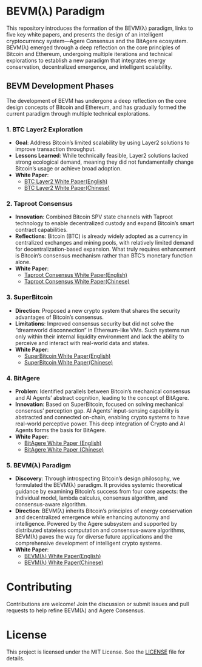 # BEVM(λ) Paradigm

This repository introduces the formation of the BEVM(λ) paradigm, links to five key white papers, and presents the design of an intelligent cryptocurrency system—Agere Consensus and the BitAgere ecosystem. BEVM(λ) emerged through a deep reflection on the core principles of Bitcoin and Ethereum, undergoing multiple iterations and technical explorations to establish a new paradigm that integrates energy conservation, decentralized emergence, and intelligent scalability.

## BEVM Development Phases
The development of BEVM has undergone a deep reflection on the core design concepts of Bitcoin and Ethereum, and has gradually formed the current paradigm through multiple technical explorations.
### 1. BTC Layer2 Exploration
- **Goal**: Address Bitcoin’s limited scalability by using Layer2 solutions to improve transaction throughput.  
- **Lessons Learned**: While technically feasible, Layer2 solutions lacked strong ecological demand, meaning they did not fundamentally change Bitcoin’s usage or achieve broad adoption.  
- **White Paper**: 
  - [BTC Layer2 White Paper(English)](https://github.com/btclayer2/BEVM-white-paper-2023/blob/main/BEVM%20%E2%80%94%20An%20EVM-compatible%20Bitcoin%20Layer%202.pdf) 
  - [BTC Layer2 White Paper(Chinese)](https://github.com/btclayer2/BEVM-white-paper-2023/blob/main/BEVM%E7%99%BD%E7%9A%AE%E4%B9%A6.pdf)

### 2. Taproot Consensus
- **Innovation**: Combined Bitcoin SPV state channels with Taproot technology to enable decentralized custody and expand Bitcoin’s smart contract capabilities.  
- **Reflections**: Bitcoin (BTC) is already widely adopted as a currency in centralized exchanges and mining pools, with relatively limited demand for decentralization-based expansion. What truly requires enhancement is Bitcoin’s consensus mechanism rather than BTC’s monetary function alone.  
- **White Paper**: 
  - [Taproot Consensus White Paper(English)](https://github.com/btclayer2/Taproot-Consensus/blob/main/Taproot%20Consensus%20yellow%20paper.pdf)
  - [Taproot Consensus White Paper(Chinese)](https://github.com/btclayer2/Taproot-Consensus/blob/main/Taproot%20Consensus%20%E9%BB%84%E7%9A%AE%E4%B9%A6.pdf)

### 3. SuperBitcoin
- **Direction**: Proposed a new crypto system that shares the security advantages of Bitcoin’s consensus.  
- **Limitations**: Improved consensus security but did not solve the “dreamworld disconnection” in Ethereum-like VMs. Such systems run only within their internal liquidity environment and lack the ability to perceive and interact with real-world data and states.  
- **White Paper**: 
  - [SuperBitcoin White Paper(English)](https://github.com/btclayer2/SuperBitcoin/blob/main/Super%20Bitcoin%20Whitepaper.pdf)
  - [SuperBitcoin White Paper(Chinese)](https://github.com/btclayer2/SuperBitcoin/blob/main/Super%20Bitcoin%20%E4%B8%AD%E6%96%87%E7%99%BD%E7%9A%AE%E4%B9%A6.pdf)

### 4. BitAgere
- **Problem**: Identified parallels between Bitcoin’s mechanical consensus and AI Agents’ abstract cognition, leading to the concept of BitAgere.  
- **Innovation**: Based on SuperBitcoin, focused on solving mechanical consensus’ perception gap. AI Agents’ input-sensing capability is abstracted and connected on-chain, enabling crypto systems to have real-world perceptive power. This deep integration of Crypto and AI Agents forms the basis for BitAgere.  
- **White Paper**:  
  - [BitAgere White Paper (English)](https://github.com/BitAgere/BitAgere_WhitePaper/blob/main/docs/BitAgere_A_multi-dimensional_Agere_interconnection_system_based_on_Bitcoin.pdf)
  - [BitAgere White Paper (Chinese)](https://github.com/BitAgere/BitAgere_WhitePaper/blob/main/docs/BitAgere_一个以Bitcoin为底层的多元Agere互联系统.pdf)  

### 5. BEVM(λ) Paradigm
- **Discovery**: Through introspecting Bitcoin’s design philosophy, we formulated the BEVM(λ) paradigm. It provides systemic theoretical guidance by examining Bitcoin’s success from four core aspects: the Individual model, lambda calculus, consensus algorithm, and consensus-aware algorithm.  
- **Direction**: BEVM(λ) inherits Bitcoin’s principles of energy conservation and decentralized emergence while enhancing autonomy and intelligence. Powered by the Agere subsystem and supported by distributed stateless computation and consensus-aware algorithms, BEVM(λ) paves the way for diverse future applications and the comprehensive development of intelligent crypto systems.  
- **White Paper**:
  - [BEVM(λ) White Paper(English)](https://github.com/btclayer2/Agere-Consensus/blob/main/docs/Agere_Consensus_Intelligent_Cryptocurrency_Design_Based_on_BEVM.pdf)
  - [BEVM(λ) White Paper(Chinese)](https://github.com/btclayer2/Agere-Consensus/blob/main/docs/Agere%E5%85%B1%E8%AF%86_%E5%9F%BA%E4%BA%8EBEVM(%CE%BB)%E7%9A%84%E6%99%BA%E8%83%BD%E5%8A%A0%E5%AF%86%E8%B4%A7%E5%B8%81%E8%AE%BE%E8%AE%A1.pdf)
# Contributing
Contributions are welcome! Join the discussion or submit issues and pull requests to help refine BEVM(λ) and Agere Consensus.

# License
This project is licensed under the MIT License. See the [LICENSE](LICENSE) file for details.
